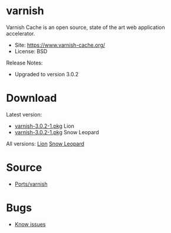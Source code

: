 

# varnish #

Varnish Cache is an open source, state of the art web application accelerator.

  * Site: https://www.varnish-cache.org/
  * License: BSD

Release Notes:
  * Upgraded to version 3.0.2


# Download #

Latest version:
  * [varnish-3.0.2-1.pkg](http://code.google.com/p/rudix/downloads/detail?name=varnish-3.0.2-1.pkg) Lion
  * [varnish-3.0.2-1.pkg](http://code.google.com/p/rudix-snowleopard/downloads/detail?name=varnish-3.0.2-1.pkg) Snow Leopard

All versions: [Lion](http://code.google.com/p/rudix/downloads/list?q=varnish) [Snow Leopard](http://code.google.com/p/rudix-snowleopard/downloads/list?q=varnish)

# Source #
  * [Ports/varnish](http://code.google.com/p/rudix/source/browse/Ports/varnish)

# Bugs #
  * [Know issues](http://code.google.com/p/rudix/issues/list?q=varnish)

